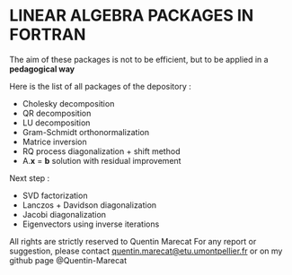# LINEAR ALGEBRA PACKAGES IN FORTRAN

The aim of these packages is not to be efficient, but to be applied in a **pedagogical way**

Here is the list of all packages of the depository :
* Cholesky decomposition
* QR decomposition
* LU decomposition
* Gram-Schmidt orthonormalization
* Matrice inversion
* RQ process diagonalization + shift method
* A.**x** = **b** solution with residual improvement

Next step :
* SVD factorization
* Lanczos + Davidson diagonalization
* Jacobi diagonalization
* Eigenvectors using inverse iterations

All rights are strictly reserved to Quentin Marecat
For any report or suggestion, please contact quentin.marecat@etu.umontpellier.fr
or on my github page @Quentin-Marecat
